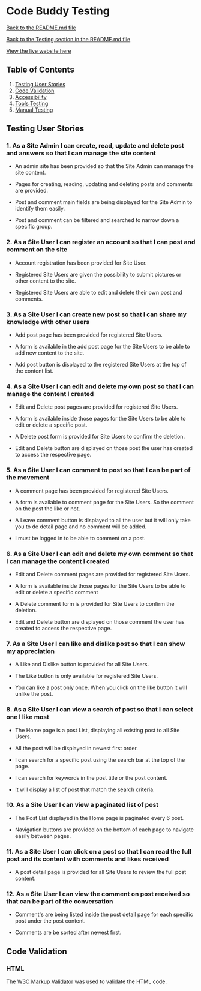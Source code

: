 
# Code Buddy Testing

[Back to the README.md file](https://github.com/jensalindgren/blog)  

[Back to the Testing section in the README.md file](https://github.com/jensalindgren/blog#deploying-to-heroku)

[View the live website here](https://letstrain.herokuapp.com/)  

## Table of Contents

1. [Testing User Stories](#testing-user-stories)
2. [Code Validation](#code-validation)
3. [Accessibility](#accessibility)
4. [Tools Testing](#tools-testing)
5. [Manual Testing](#manual-testing)


## Testing User Stories

### 1. As a Site Admin I can create, read, update and delete post and answers so that I can manage the site content

* An admin site has been provided so that the Site Admin can manage the site content.

* Pages for creating, reading, updating and deleting posts and comments are provided.

* Post and comment main fields are being displayed for the Site Admin to identify them easily.

* Post and comment can be filtered and searched to narrow down a specific group.


### 2. As a Site User I can register an account so that I can post and comment on the site

* Account registration has been provided for Site User.

* Registered Site Users are given the possibility to submit pictures or other content to the site.

* Registered Site Users are able to edit and delete their own post and comments.


### 3. As a Site User I can create new post so that I can share my knowledge with other users

* Add post page has been provided for registered Site Users.

* A form is available in the add post page for the Site Users to be able to add new content to the site.

* Add post button is displayed to the registered Site Users at the top of the content list.


### 4. As a Site User I can edit and delete my own post so that I can manage the content I created

* Edit and Delete post pages are provided for registered Site Users.

* A form is available inside those pages for the Site Users to be able to edit or delete a specific post.

* A Delete post form is provided for Site Users to confirm the deletion.

* Edit and Delete button are displayed on those post the user has created to access the respective page.


### 5. As a Site User I can comment to post so that I can be part of the movement

* A comment page has been provided for registered Site Users.

* A form is available to comment page for the Site Users. So the comment on the post the like or not.

* A Leave comment button is displayed to all the user but it will only take you to de detail page and no comment will be added.

* I must be logged in to be able to comment on a post.


### 6. As a Site User I can edit and delete my own comment so that I can manage the content I created

* Edit and Delete comment pages are provided for registered Site Users.

* A form is available inside those pages for the Site Users to be able to edit or delete a specific comment

* A Delete comment form is provided for Site Users to confirm the deletion.

* Edit and Delete button are displayed on those comment the user has created to access the respective page.


### 7. As a Site User I can like and dislike post so that I can show my appreciation

* A Like and Dislike button is provided for all Site Users.

* The Like button is only available for registered Site Users.
  
* You can like a post only once. When you click on the like button it will unlike the post.


### 8. As a Site User I can view a search of post so that I can select one I like most

* The Home page is a post List, displaying all existing post to all Site Users.

* All the post will be displayed in newest first order.

* I can search for a specific post using the search bar at the top of the page.

* I can search for keywords in the post title or the post content.

* It will display a list of post that match the search criteria.


### 10. As a Site User I can view a paginated list of post

* The Post List displayed in the Home page is paginated every 6 post.

* Navigation buttons are provided on the bottom of each page to navigate easily between pages.


### 11. As a Site User I can click on a post so that I can read the full post and its content with comments and likes received

* A  post detail page is provided for all Site Users to review the full post content.


### 12. As a Site User I can view the comment on post received so that can be part of the conversation

* Comment's are being listed inside the post detail page for each specific post under the post content.

* Comments are be sorted after newest first.



## Code Validation

### HTML

The [W3C Markup Validator](https://validator.w3.org/) was used to validate the HTML code.
 


